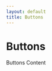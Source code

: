 ```yaml
---
layout: default
title: Buttons
---
```


<h1>Buttons</h1>
<div class="content">
  Buttons Content
</div>